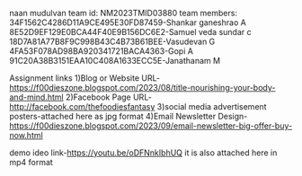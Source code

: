 naan mudulvan team id:	NM2023TMID03880
team members:
34F1562C4286D11A9CE495E30FD87459-Shankar ganeshrao A
8E52D9EF129E0BCA44F40E9B156DC6E2-Samuel veda sundar c
18D7A81A77B8F9C998B43C4B73B61BEE-Vasudevan G
4FA53F078AD98BA920341721BACA4363-Gopi A
91C20A38B3151EAA10C408A1633ECC5E-Janathanam M

Assignment links
1)Blog or Website URL-https://f00dieszone.blogspot.com/2023/08/title-nourishing-your-body-and-mind.html
2)Facebook Page URL-http://facebook.com/thefoodiesfantasy
3)social media advertisement posters-attached here as jpg format
4)Email Newsletter Design-https://f00dieszone.blogspot.com/2023/09/email-newsletter-big-offer-buy-now.html

demo ideo link-https://youtu.be/oDFNnkIbhUQ
it is also attached here in mp4 format
